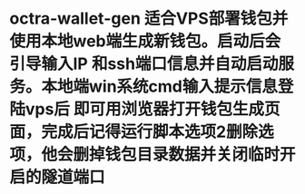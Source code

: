 # octra-wallet-gen  适合VPS部署钱包并使用本地web端生成新钱包。启动后会引导输入IP 和ssh端口信息并自动启动服务。本地端win系统cmd输入提示信息登陆vps后 即可用浏览器打开钱包生成页面，完成后记得运行脚本选项2删除选项，他会删掉钱包目录数据并关闭临时开启的隧道端口 
